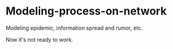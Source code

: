 # Modeling-process-on-network
Modeling epidemic, information spread and rumor, etc.

Now it's not ready to work.
